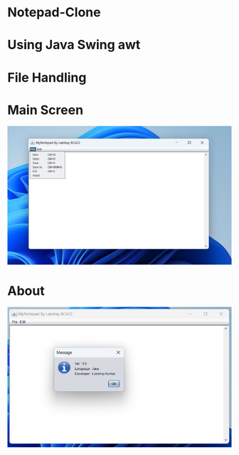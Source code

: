 # Notepad-Clone
# Using Java Swing awt
# File Handling 
#
#
# Main Screen 
![image unavailable ](https://github.com/lakshaykumar-dev/Notepad-Clone/blob/main/Main%20screen.png)
#
#
# About
![image unavailable ](https://github.com/lakshaykumar-dev/Notepad-Clone/blob/main/Main%20screen%201.png)
